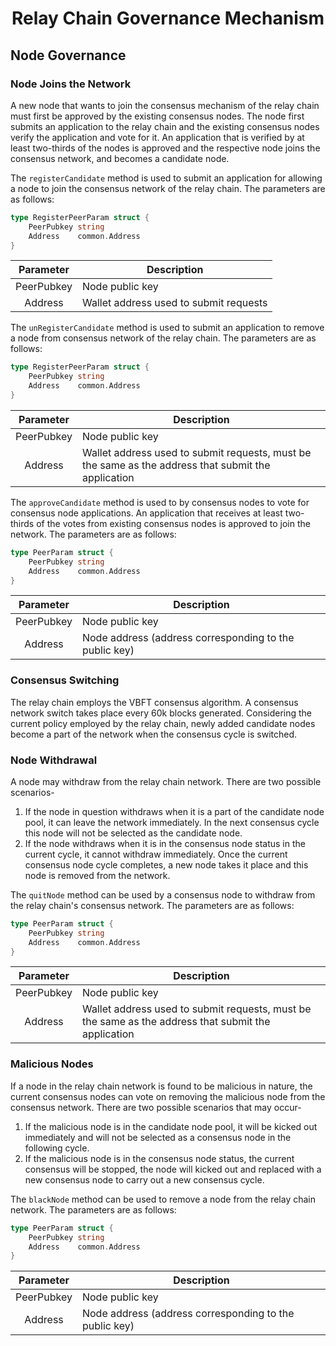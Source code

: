 <h1 align=center> Relay Chain Governance Mechanism </h1>

## Node Governance

### Node Joins the Network

A new node that wants to join the consensus mechanism of the relay chain must first be approved by the existing consensus nodes. The node first submits an application to the relay chain and the existing consensus nodes verify the application and vote for it. An application that is verified by at least two-thirds of the nodes is approved and the respective node joins the consensus network, and becomes a candidate node.

The `registerCandidate` method is used to submit an application for allowing a node to join the consensus network of the relay chain. The parameters are as follows:


```go
type RegisterPeerParam struct {
	PeerPubkey string              
	Address    common.Address      
}
```

| Parameter  | Description                            |
| :--------: | -------------------------------------- |
| PeerPubkey | Node public key                        |
|  Address   | Wallet address used to submit requests |


The `unRegisterCandidate` method is used to submit an application to remove a node from consensus network of the relay chain. The parameters are as follows:

```go
type RegisterPeerParam struct {
	PeerPubkey string              
	Address    common.Address      
}
```

| Parameter  | Description                                                                                         |
| :--------: | --------------------------------------------------------------------------------------------------- |
| PeerPubkey | Node public key                                                                                     |
|  Address   | Wallet address used to submit requests, must be the same as the address that submit the application |

The `approveCandidate` method is used to by consensus nodes to vote for consensus node applications. An application that receives at least two-thirds of the votes from existing consensus nodes is approved to join the network. The parameters are as follows:

```go
type PeerParam struct {
	PeerPubkey string              
	Address    common.Address      
}
```

| Parameter  | Description                                            |
| :--------: | ------------------------------------------------------ |
| PeerPubkey | Node public key                                        |
|  Address   | Node address (address corresponding to the public key) |

### Consensus Switching

The relay chain employs the VBFT consensus algorithm. A consensus network switch takes place every 60k blocks generated. Considering the current policy employed by the relay chain, newly added candidate nodes become a part of the network when the consensus cycle is switched.

### Node Withdrawal

A node may withdraw from the relay chain network. There are two possible scenarios-
1. If the node in question withdraws when it is a part of the candidate node pool, it can leave the network immediately. In the next consensus cycle this node will not be selected as the candidate node.
2. If the node withdraws when it is in the consensus node status in the current cycle, it cannot withdraw immediately. Once the current consensus node cycle completes, a new node takes it place and this node is removed from the network.

The `quitNode` method can be used by a consensus node to withdraw from the relay chain's consensus network. The parameters are as follows:

```go
type PeerParam struct {
	PeerPubkey string              
	Address    common.Address      
}
```

| Parameter  | Description                                                                                         |
| :--------: | --------------------------------------------------------------------------------------------------- |
| PeerPubkey | Node public key                                                                                     |
|  Address   | Wallet address used to submit requests, must be the same as the address that submit the application |

### Malicious Nodes

If a node in the relay chain network is found to be malicious in nature, the current consensus nodes can vote on removing the malicious node from the consensus network. There are two possible scenarios that may occur-
1. If the malicious node is in the candidate node pool, it will be kicked out immediately and will not be selected as a consensus node in the following cycle.
2. If the malicious node is in the consensus node status, the current consensus will be stopped, the node will kicked out and replaced with a new consensus node to carry out a new consensus cycle.

The `blackNode` method can be used to remove a node from the relay chain network. The parameters are as follows:

```go
type PeerParam struct {
	PeerPubkey string              
	Address    common.Address      
}
```
| Parameter  | Description                                            |
| :--------: | ------------------------------------------------------ |
| PeerPubkey | Node public key                                        |
|  Address   | Node address (address corresponding to the public key) |

